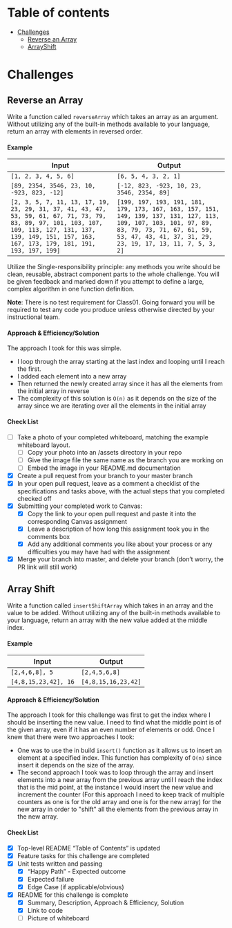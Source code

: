 Table of contents
=================

<!--ts-->
   * [Challenges](#challenges)
      * [Reverse an Array](#reverse-an-array)
      * [ArrayShift](#array-shift)
<!--te-->

# Challenges
## Reverse an Array
Write a function called `reverseArray` which takes an array as an argument. Without utilizing any of the built-in methods available to your language, return an array with elements in reversed order.

#### Example
|  Input | Output  | 
|---|---|
| ```[1, 2, 3, 4, 5, 6]```  |  ```[6, 5, 4, 3, 2, 1]``` | 
| ```[89, 2354, 3546, 23, 10, -923, 823, -12]```  |  ```[-12, 823, -923, 10, 23, 3546, 2354, 89]``` | 
| ```[2, 3, 5, 7, 11, 13, 17, 19, 23, 29, 31, 37, 41, 43, 47, 53, 59, 61, 67, 71, 73, 79, 83, 89, 97, 101, 103, 107, 109, 113, 127, 131, 137, 139, 149, 151, 157, 163, 167, 173, 179, 181, 191, 193, 197, 199]```  |  ```[199, 197, 193, 191, 181, 179, 173, 167, 163, 157, 151, 149, 139, 137, 131, 127, 113, 109, 107, 103, 101, 97, 89, 83, 79, 73, 71, 67, 61, 59, 53, 47, 43, 41, 37, 31, 29, 23, 19, 17, 13, 11, 7, 5, 3, 2]``` | 
	
Utilize the Single-responsibility principle: any methods you write should be clean, reusable, abstract component parts to the whole challenge. You will be given feedback and marked down if you attempt to define a large, complex algorithm in one function definition.

__Note__: There is no test requirement for Class01. Going forward you will be required to test any code you produce unless otherwise directed by your instructional team.

#### Approach & Efficiency/Solution
The approach I took for this was simple. 
* I loop through the array starting at the last index and looping until I reach the first.
* I added each element into a new array
* Then returned the newly created array since it has all the elements from the initial array in reverse
* The complexity of this solution is `O(n)` as it depends on the size of the array since we are iterating over all the elements in the initial array

#### Check List
- [ ] Take a photo of your completed whiteboard, matching the example whiteboard layout.
    - [ ] Copy your photo into an /assets directory in your repo
    - [ ] Give the image file the same name as the branch you are working on
    - [ ] Embed the image in your README.md documentation
- [x] Create a pull request from your branch to your master branch
- [x] In your open pull request, leave as a comment a checklist of the specifications and tasks above, with the actual steps that you completed checked off
- [x] Submitting your completed work to Canvas:
    - [x] Copy the link to your open pull request and paste it into the corresponding Canvas assignment
    - [x] Leave a description of how long this assignment took you in the comments box
    - [x] Add any additional comments you like about your process or any difficulties you may have had with the assignment
- [x] Merge your branch into master, and delete your branch (don’t worry, the PR link will still work)

## Array Shift
Write a function called `insertShiftArray` which takes in an array and the value to be added. Without utilizing any of the built-in methods available to your language, return an array with the new value added at the middle index.

#### Example
|  Input | Output  | 
|---|---|
| ```[2,4,6,8], 5```  |  ```[2,4,5,6,8]``` | 
| ```[4,8,15,23,42], 16```  |  ```[4,8,15,16,23,42]``` | 

#### Approach & Efficiency/Solution
The approach I took for this challenge was first to get the index where I should be inserting the new value. I need to find what the middle point is of the given array, even if it has an even number of elements or odd.
Once I knew that there were two approaches I took:
* One was to use the in build `insert()` function as it allows us to insert an element at a specified index. This function has complexity of `O(n)` since insert it depends on the size of the array. 
* The second approach I took was to loop through the array and insert elements into a new array from the previous array until I reach the index that is the mid point, at the instance I would insert the 
new value and increment the counter (For this approach I need to keep track of multiple counters as one is for the old array and one is for the new array) for the new array in order to "shift" all the elements from the 
previous array in the new array. 

#### Check List
 - [x] Top-level README “Table of Contents” is updated
 - [x] Feature tasks for this challenge are completed
 - [x] Unit tests written and passing
     - [x] “Happy Path” - Expected outcome
     - [x] Expected failure
     - [x] Edge Case (if applicable/obvious)
 - [x] README for this challenge is complete
     - [x] Summary, Description, Approach & Efficiency, Solution
     - [x] Link to code
     - [ ] Picture of whiteboard